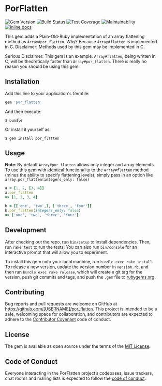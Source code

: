 # PorFlatten

[![Gem Version](https://badge.fury.io/rb/por_flatten.svg)](https://badge.fury.io/rb/por_flatten) [![Build Status](https://travis-ci.org/zeiv/por_flatten.svg?branch=master)](https://travis-ci.org/zeiv/por_flatten) [![Test Coverage](https://api.codeclimate.com/v1/badges/1b7dbc55ef7b9827f3c8/test_coverage)](https://codeclimate.com/github/zeiv/por_flatten/test_coverage) [![Maintainability](https://api.codeclimate.com/v1/badges/1b7dbc55ef7b9827f3c8/maintainability)](https://codeclimate.com/github/zeiv/por_flatten/maintainability) [![Inline docs](http://inch-ci.org/github/zeiv/por_flatten.svg?branch=master)](http://inch-ci.org/github/zeiv/por_flatten)

This gem adds a Plain-Old-Ruby implementation of an array flattening method as `Array#por_flatten`.  Why?  Because `Array#flatten` is implemented in C.
Disclaimer: Methods used by this gem may be implemented in C.

Serious Disclaimer: This gem is an example.  `Array#flatten`, being written in C, will be theoretically faster than `Array#por_flatten`.  There is really no reason you should be using this gem.

## Installation

Add this line to your application's Gemfile:

```ruby
gem 'por_flatten'
```

And then execute:

    $ bundle

Or install it yourself as:

    $ gem install por_flatten

## Usage

__Note__: By default `Array#por_flatten` allows only integer and array elements.  To use this gem with identical functionality to the `Array#flatten` method (minus the ability to specify flattening levels), simply pass in an option like `array.por_flatten(integers_only: false)`

```ruby
a = [1, 2, [3, 4]]
a.por_flatten
=> [1, 2, 3, 4]

b = [['one', 'two',], ['three', 'four']]
b.por_flatten(integers_only: false)
=> ['one', 'two', 'three', 'four']
```

## Development

After checking out the repo, run `bin/setup` to install dependencies. Then, run `rake test` to run the tests. You can also run `bin/console` for an interactive prompt that will allow you to experiment.

To install this gem onto your local machine, run `bundle exec rake install`. To release a new version, update the version number in `version.rb`, and then run `bundle exec rake release`, which will create a git tag for the version, push git commits and tags, and push the `.gem` file to [rubygems.org](https://rubygems.org).

## Contributing

Bug reports and pull requests are welcome on GitHub at https://github.com/[USERNAME]/por_flatten. This project is intended to be a safe, welcoming space for collaboration, and contributors are expected to adhere to the [Contributor Covenant](http://contributor-covenant.org) code of conduct.

## License

The gem is available as open source under the terms of the [MIT License](https://opensource.org/licenses/MIT).

## Code of Conduct

Everyone interacting in the PorFlatten project’s codebases, issue trackers, chat rooms and mailing lists is expected to follow the [code of conduct](https://github.com/[USERNAME]/por_flatten/blob/master/CODE_OF_CONDUCT.md).
